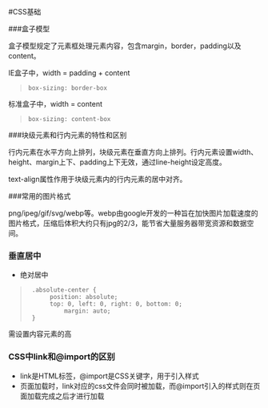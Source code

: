 #CSS基础

###盒子模型

盒子模型规定了元素框处理元素内容，包含margin，border，padding以及content。

IE盒子中，width = padding + content
>
>     box-sizing: border-box

标准盒子中，width = content
>
>     box-sizing: content-box

###块级元素和行内元素的特性和区别

行内元素在水平方向上排列，块级元素在垂直方向上排列。行内元素设置width、height、margin上下、padding上下无效，通过line-height设定高度。

text-align属性作用于块级元素内的行内元素的居中对齐。

###常用的图片格式

png/ipeg/gif/svg/webp等。webp由google开发的一种旨在加快图片加载速度的图片格式，压缩后体积大约只有jpg的2/3，能节省大量服务器带宽资源和数据空间。

### 垂直居中

* 绝对居中
>      .absolute-center {
>           position: absolute;
>           top: 0, left: 0, right: 0, bottom: 0;
> 			    margin: auto;
>      }

需设置内容元素的高

### CSS中link和@import的区别
* link是HTML标签，@import是CSS关键字，用于引入样式
* 页面加载时，link对应的css文件会同时被加载，而@import引入的样式则在页面加载完成之后才进行加载
